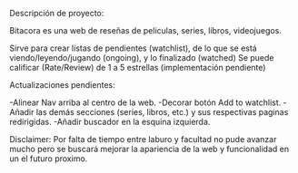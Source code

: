 
Descripción de proyecto:

Bitacora es una web de reseñas de peliculas, series, libros, videojuegos.

Sirve para crear listas de pendientes (watchlist), de lo que se está viendo/leyendo/jugando (ongoing), y lo finalizado (watched) 
Se puede calificar (Rate/Review) de 1 a 5 estrellas (implementación pendiente)



Actualizaciones pendientes:

-Alinear Nav arriba al centro de la web.
-Decorar botón Add to watchlist.
-Añadir las demás secciones (series, libros, etc.) y sus respectivas paginas redirigidas.
-Añadir buscador en la esquina izquierda.

Disclaimer: Por falta de tiempo entre laburo y facultad no pude avanzar mucho pero se buscará mejorar la apariencia de la web y funcionalidad en un el futuro proximo.